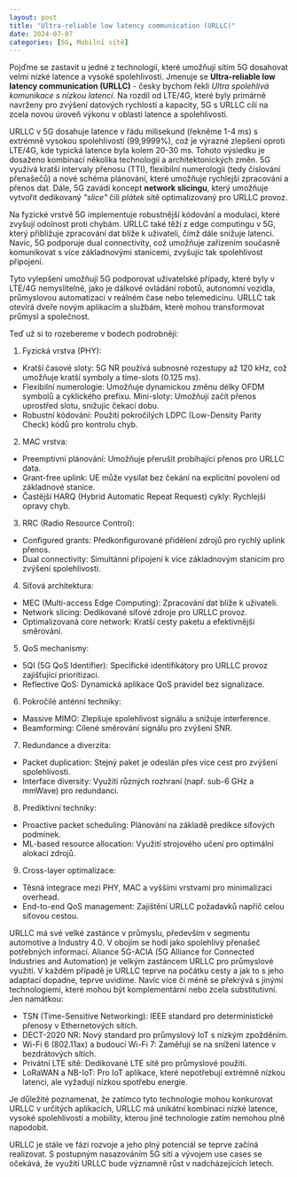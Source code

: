 ```yaml
---
layout: post
title: "Ultra-reliable low latency communication (URLLC)"
date: 2024-07-07
categories: [5G, Mobilní sítě]
---
```


Pojďme se zastavit u jedné z technologií, které umožňují sítím 5G dosahovat velmi nízké latence a vysoké spolehlivosti.  Jmenuje se **Ultra-reliable low latency communication (URLLC)** - česky bychom řekli *Ultra spolehlivá komunikace s nízkou latencí*. Na rozdíl od LTE/4G, které byly primárně navrženy pro zvýšení datových rychlostí a kapacity, 5G s URLLC cílí na zcela novou úroveň výkonu v oblasti latence a spolehlivosti.

URLLC v 5G dosahuje latence v řádu milisekund (řekněme 1-4 ms) s extrémně vysokou spolehlivostí (99,9999%), což je výrazné zlepšení oproti LTE/4G, kde typická latence byla kolem 20-30 ms. Tohoto výsledku je dosaženo kombinací několika technologií a architektonických změn. 5G využívá kratší intervaly přenosu (TTI), flexibilní numerologii (tedy číslování přenašečů) a nové schéma plánování, které umožňuje rychlejší zpracování a přenos dat. Dále, 5G zavádí koncept **network slicingu**, který umožňuje vytvořit dedikovaný *"slice"* čili *plátek* sítě optimalizovaný pro URLLC provoz.

Na fyzické vrstvě 5G implementuje robustnější kódování a modulaci, které zvyšují odolnost proti chybám. URLLC také těží z edge computingu v 5G, který přibližuje zpracování dat blíže k uživateli, čímž dále snižuje latenci. Navíc, 5G podporuje dual connectivity, což umožňuje zařízením současně komunikovat s více základnovými stanicemi, zvyšujíc tak spolehlivost připojení.

Tyto vylepšení umožňují 5G podporovat uživatelské případy, které byly v LTE/4G nemyslitelné, jako je dálkové ovládání robotů, autonomní vozidla, průmyslovou automatizaci v reálném čase nebo telemedicínu. URLLC tak otevírá dveře novým aplikacím a službám, které mohou transformovat průmysl a společnost.

Teď už si to rozebereme v bodech podrobněji:



1. Fyzická vrstva (PHY):
- Kratší časové sloty: 5G NR používá subnosné rozestupy až 120 kHz, což umožňuje kratší symboly a time-slots (0.125 ms).
- Flexibilní numerologie: Umožňuje dynamickou změnu délky OFDM symbolů a cyklického prefixu.
Mini-sloty: Umožňují začít přenos uprostřed slotu, snižujíc čekací dobu.
- Robustní kódování: Použití pokročilých LDPC (Low-Density Parity Check) kódů pro kontrolu chyb.

2. MAC vrstva:
- Preemptivní plánování: Umožňuje přerušit probíhající přenos pro URLLC data.
- Grant-free uplink: UE může vysílat bez čekání na explicitní povolení od základnové stanice.
- Častější HARQ (Hybrid Automatic Repeat Request) cykly: Rychlejší opravy chyb.

3. RRC (Radio Resource Control):
- Configured grants: Předkonfigurované přidělení zdrojů pro rychlý uplink přenos.
- Dual connectivity: Simultánní připojení k více základnovým stanicím pro zvýšení spolehlivosti.

4. Síťová architektura:
- MEC (Multi-access Edge Computing): Zpracování dat blíže k uživateli.
- Network slicing: Dedikované síťové zdroje pro URLLC provoz.
- Optimalizovaná core network: Kratší cesty paketu a efektivnější směrování.

5. QoS mechanismy:
- 5QI (5G QoS Identifier): Specifické identifikátory pro URLLC provoz zajišťující prioritizaci.
- Reflective QoS: Dynamická aplikace QoS pravidel bez signalizace.

6. Pokročilé anténní techniky:
- Massive MIMO: Zlepšuje spolehlivost signálu a snižuje interference.
- Beamforming: Cílené směrování signálu pro zvýšení SNR.

7. Redundance a diverzita:
- Packet duplication: Stejný paket je odeslán přes více cest pro zvýšení spolehlivosti.
- Interface diversity: Využití různých rozhraní (např. sub-6 GHz a mmWave) pro redundanci.

8. Prediktivní techniky:
- Proactive packet scheduling: Plánování na základě predikce síťových podmínek.
- ML-based resource allocation: Využití strojového učení pro optimální alokaci zdrojů.

9. Cross-layer optimalizace:
- Těsná integrace mezi PHY, MAC a vyššími vrstvami pro minimalizaci overhead.
- End-to-end QoS management: Zajištění URLLC požadavků napříč celou síťovou cestou.

URLLC má své velké zastánce v průmyslu, především v segmentu automotive a Industry 4.0. V obojím se hodí jako spolehlivý přenašeč potřebných informací. Aliance 5G-ACIA (5G Alliance for Connected Industries and Automation) je velkým zastáncem URLLC pro průmyslové využití. V každém případě je URLLC teprve na počátku cesty a jak to s jeho adaptací dopadne, teprve uvidíme. Navíc více či méně se překrývá s jinými technologiemi, které mohou být komplementární nebo zcela substitutivní. Jen namátkou: 

- TSN (Time-Sensitive Networking): IEEE standard pro deterministické přenosy v Ethernetových sítích.
- DECT-2020 NR: Nový standard pro průmyslový IoT s nízkým zpožděním.
- Wi-Fi 6 (802.11ax) a budoucí Wi-Fi 7: Zaměřují se na snížení latence v bezdrátových sítích.
- Privátní LTE sítě: Dedikované LTE sítě pro průmyslové použití.
- LoRaWAN a NB-IoT: Pro IoT aplikace, které nepotřebují extrémně nízkou latenci, ale vyžadují nízkou spotřebu energie.

Je důležité poznamenat, že zatímco tyto technologie mohou konkurovat URLLC v určitých aplikacích, URLLC má unikátní kombinaci nízké latence, vysoké spolehlivosti a mobility, kterou jiné technologie zatím nemohou plně napodobit.

URLLC je stále ve fázi rozvoje a jeho plný potenciál se teprve začíná realizovat. S postupným nasazováním 5G sítí a vývojem use cases se očekává, že využití URLLC bude významně růst v nadcházejících letech.